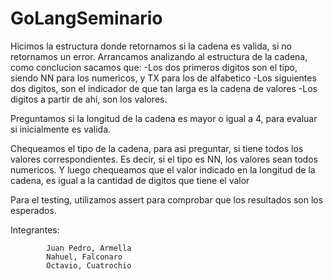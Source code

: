 # GoLangSeminario

Hicimos la estructura donde retornamos si la cadena es valida, si no retornamos un error.
Arrancamos analizando al estructura de la cadena, como conclucion sacamos que:
-Los dos primeros digitos son el tipo, siendo NN para los numericos, y TX para los de alfabetico
-Los siguientes dos digitos, son el indicador de que tan larga es la cadena de valores
-Los digitos a partir de ahi, son los valores.

Preguntamos si la longitud de la cadena es mayor o igual a 4, para evaluar si inicialmente es valida.

Chequeamos el tipo de la cadena, para asi preguntar, si tiene todos los valores correspondientes.
Es decir, si el tipo es NN, los valores sean todos numericos.
Y luego chequeamos que el valor indicado en la longitud de la cadena, es igual a la cantidad de digitos que tiene el valor


Para el testing, utilizamos assert para comprobar que los resultados son los esperados.

Integrantes:

            Juan Pedro, Armella
            Nahuel, Falconaro
            Octavio, Cuatrochio
